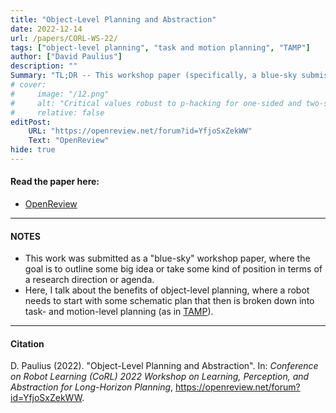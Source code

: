 ```yaml
---
title: "Object-Level Planning and Abstraction" 
date: 2022-12-14
url: /papers/CORL-WS-22/
tags: ["object-level planning", "task and motion planning", "TAMP"]
author: ["David Paulius"]
description: "" 
Summary: "TL;DR -- This workshop paper (specifically, a blue-sky submission) introduces the importance of object-level planning and representation as an additional layer on top of task and motion planning. I present several benefits of using object-level planning for long-term use in robotics."
# cover:
#     image: "/12.png"
#     alt: "Critical values robust to p-hacking for one-sided and two-sided z-tests"
#     relative: false
editPost:
    URL: "https://openreview.net/forum?id=YfjoSxZekWW"
    Text: "OpenReview"
hide: true
---
```


#### Read the paper here:

+ [OpenReview](https://openreview.net/pdf?id=YfjoSxZekWW)

---

#### NOTES

+ This work was submitted as a "blue-sky" workshop paper, where the goal is to outline some big idea or take some kind of position in terms of a research direction or agenda. 
+ Here, I talk about the benefits of object-level planning, where a robot needs to start with some schematic plan that then is broken down into task- and motion-level planning (as in <a href="https://arxiv.org/abs/2010.01083" target="_blank">TAMP</a>).

---

#### Citation

D. Paulius (2022). "Object-Level Planning and Abstraction". In: *Conference on Robot Learning (CoRL) 2022 Workshop on Learning, Perception, and Abstraction for Long-Horizon Planning*, https://openreview.net/forum?id=YfjoSxZekWW. 